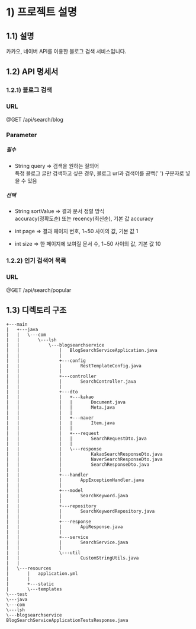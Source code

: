 # 1) 프로젝트 설명
## 1.1) 설명
카카오, 네이버 API를 이용한 블로그 검색 서비스입니다.

## 1.2) API 명세서
### 1.2.1) 블로그 검색

### URL

@GET /api/search/blog

### Parameter

##### 필수  
- String query => 검색을 원하는 질의어     
특정 블로그 글만 검색하고 싶은 경우, 블로그 url과 검색어를 공백(' ') 구분자로 넣을 수 있음

##### 선택  
- String sortValue => 결과 문서 정렬 방식         
accuracy(정확도순) 또는 recency(최신순), 기본 값 accuracy 
            

- int page => 결과 페이지 번호, 1~50 사이의 값, 기본 값 1       
            

- int size => 한 페이지에 보여질 문서 수, 1~50 사이의 값, 기본 값 10      

### 1.2.2) 인기 검색어 목록

### URL

@GET /api/search/popular

## 1.3) 디렉토리 구조
```plaintext
+---main
|   +---java
|   |   \---com
|   |       \---lsh
|   |           \---blogsearchservice
|   |               |   BlogSearchServiceApplication.java
|   |               |
|   |               +---config
|   |               |       RestTemplateConfig.java
|   |               |
|   |               +---controller
|   |               |       SearchController.java
|   |               |
|   |               +---dto
|   |               |   +---kakao
|   |               |   |       Document.java
|   |               |   |       Meta.java
|   |               |   |
|   |               |   +---naver
|   |               |   |       Item.java
|   |               |   |
|   |               |   +---request
|   |               |   |       SearchRequestDto.java
|   |               |   |
|   |               |   \---response
|   |               |           KakaoSearchResponseDto.java
|   |               |           NaverSearchResponseDto.java
|   |               |           SearchResponseDto.java
|   |               |
|   |               +---handler
|   |               |       AppExceptionHandler.java
|   |               |
|   |               +---model
|   |               |       SearchKeyword.java
|   |               |
|   |               +---repository
|   |               |       SearchKeywordRepository.java
|   |               |
|   |               +---response
|   |               |       ApiResponse.java
|   |               |
|   |               +---service
|   |               |       SearchService.java
|   |               |
|   |               \---util
|   |                       CustomStringUtils.java
|   |
|   \---resources
|       |   application.yml
|       |
|       +---static
|       \---templates
\---test
\---java
\---com
\---lsh
\---blogsearchservice
BlogSearchServiceApplicationTestsResponse.java
```